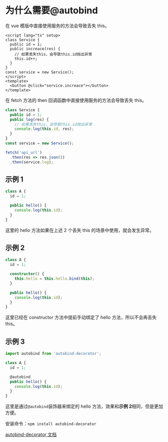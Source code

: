 # 为什么需要@autobind

在 vue 模版中直接使用服务的方法会导致丢失 this。

```vue
<script lang="ts" setup>
class Service {
  public id = 1;
  public increace(res) {
    // 如果丢失this，会导致this.id抛出异常
    this.id++;
  }
}
const service = new Service();
</script>
<template>
  <button @click="service.increace"></button>
</template>
```

在 fetch 方法的 then 回调函数中直接使用服务的方法会导致丢失 this。

```ts
class Service {
  public id = 1;
  public log(res) {
    // 如果丢失this，会导致this.id抛出异常
    console.log(this.id, res);
  }
}
const service = new Service();

fetch('api_url')
  .then(res => res.json())
  .then(service.log);
```

## 示例 1

```ts
class A {
  id = 1;

  public hello() {
    console.log(this.id);
  }
}
```

这里的 hello 方法如果在上述 2 个丢失 this 的场景中使用，就会发生异常。

## 示例 2

```ts
class A {
  id = 1;

  constructor() {
    this.hello = this.hello.bind(this);
  }

  public hello() {
    console.log(this.id);
  }
}
```

这里已经在 constructor 方法中提前手动绑定了 hello 方法，所以不会再丢失 this。

## 示例 3

```ts
import autobind from 'autobind-decorator';

class A {
  id = 1;

  @autobind
  public hello() {
    console.log(this.id);
  }
}
```

这里是通过`@autobind`装饰器来绑定的 hello 方法，效果和**示例 2**相同，但是更加方便。

安装命令：`npm install autobind-decorator`

[autobind-decorator 文档](https://www.npmjs.com/package/autobind-decorator)
